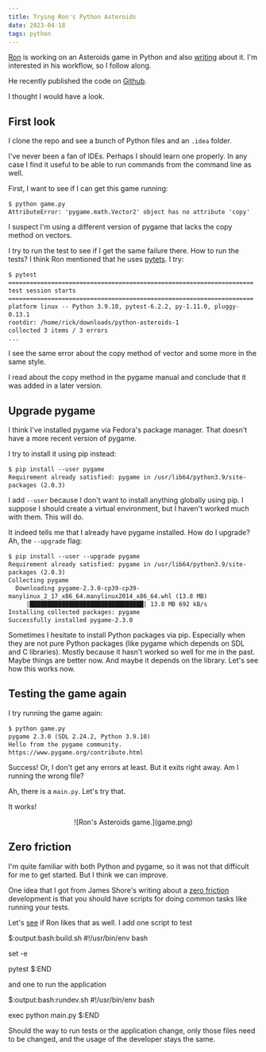 ```yaml
---
title: Trying Ron's Python Asteroids
date: 2023-04-18
tags: python
---
```


[Ron](https://www.ronjeffries.com/) is working on an Asteroids game in Python
and also [writing](https://www.ronjeffries.com/categories/python/) about it.
I'm interested in his workflow, so I follow along.

He recently published the code on
[Github](https://github.com/RonJeffries/python-asteroids-1).

I thought I would have a look.

## First look

I clone the repo and see a bunch of Python files and an `.idea` folder.

I've never been a fan of IDEs. Perhaps I should learn one properly. In any case
I find it useful to be able to run commands from the command line as well.

First, I want to see if I can get this game running:

    $ python game.py
    AttributeError: 'pygame.math.Vector2' object has no attribute 'copy'

I suspect I'm using a different version of pygame that lacks the copy method on
vectors.

I try to run the test to see if I get the same failure there. How to run the
tests? I think Ron mentioned that he uses [pytets](https://pytest.org/). I try:

    $ pytest
    ===================================================================== test session starts =====================================================================
    platform linux -- Python 3.9.10, pytest-6.2.2, py-1.11.0, pluggy-0.13.1
    rootdir: /home/rick/downloads/python-asteroids-1
    collected 3 items / 3 errors
    ...

I see the same error about the copy method of vector and some more in the same
style.

I read about the copy method in the pygame manual and conclude that it was
added in a later version.

## Upgrade pygame

I think I've installed pygame via Fedora's package manager. That doesn't have a
more recent version of pygame.

I try to install it using pip instead:

    $ pip install --user pygame
    Requirement already satisfied: pygame in /usr/lib64/python3.9/site-packages (2.0.3)

I add `--user` because I don't want to install anything globally using pip. I
suppose I should create a virtual environment, but I haven't worked much with
them. This will do.

It indeed tells me that I already have pygame installed. How do I upgrade? Ah,
the `--upgrade` flag:

    $ pip install --user --upgrade pygame
    Requirement already satisfied: pygame in /usr/lib64/python3.9/site-packages (2.0.3)
    Collecting pygame
      Downloading pygame-2.3.0-cp39-cp39-manylinux_2_17_x86_64.manylinux2014_x86_64.whl (13.8 MB)
         |████████████████████████████████| 13.8 MB 692 kB/s 
    Installing collected packages: pygame
    Successfully installed pygame-2.3.0

Sometimes I hesitate to install Python packages via pip. Especially when
they are not pure Python packages (like pygame which depends on SDL and C
libraries). Mostly because it hasn't worked so well for me in the past. Maybe
things are better now. And maybe it depends on the library. Let's see how
this works now.

## Testing the game again

I try running the game again:

    $ python game.py 
    pygame 2.3.0 (SDL 2.24.2, Python 3.9.10)
    Hello from the pygame community. https://www.pygame.org/contribute.html

Success! Or, I don't get any errors at least. But it exits right away. Am I
running the wrong file?

Ah, there is a `main.py`. Let's try that.

It works!

<center>
![Ron's Asteroids game.](game.png)
</center>

## Zero friction

I'm quite familiar with both Python and pygame, so it was not that difficult
for me to get started. But I think we can improve.

One idea that I got from James Shore's writing about a [zero
friction](https://www.jamesshore.com/v2/books/aoad2/zero_friction)
development is that you should have scripts for doing common tasks
like running your tests.

Let's [see](https://github.com/RonJeffries/python-asteroids-1/pull/1) if Ron
likes that as well. I add one script to test


$:output:bash:build.sh
#!/usr/bin/env bash

set -e

pytest
$:END

and one to run the application

$:output:bash:rundev.sh
#!/usr/bin/env bash

exec python main.py
$:END

Should the way to run tests or the application change, only those files need to
be changed, and the usage of the developer stays the same.
